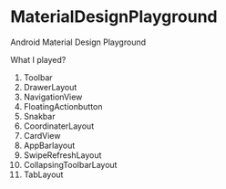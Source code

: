 # MaterialDesignPlayground
Android Material Design Playground

What I played?
1. Toolbar
2. DrawerLayout
3. NavigationView
4. FloatingActionbutton
5. Snakbar
6. CoordinaterLayout
7. CardView
8. AppBarlayout
9. SwipeRefreshLayout
10. CollapsingToolbarLayout
11. TabLayout
